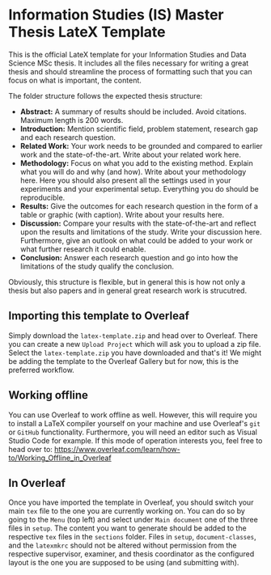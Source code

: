 # Information Studies (IS) Master Thesis LateX Template
This is the official LateX template for your Information Studies and Data Science MSc thesis. It includes all the files necessary for writing a great thesis and should streamline the process of formatting such that you can focus on what is important, the content.

The folder structure follows the expected thesis structure:
- **Abstract:** A summary of results should be included. Avoid citations. Maximum length is 200 words.
- **Introduction:** Mention scientific field, problem statement, research gap and each research question. 
- **Related Work:** Your work needs to be grounded and compared to earlier work and the state-of-the-art.
Write about your related work here.
- **Methodology:** Focus on what you add to the existing method. Explain what you will do and why (and how).
Write about your methodology here. Here you should also present all the settings used in your experiments and your experimental setup. Everything you do should be reproducible.
- **Results:** Give the outcomes for each research question in the form of a table or graphic (with caption).
Write about your results here.
- **Discussion:** Compare your results with the state-of-the-art and reflect upon the results and limitations of the study.
Write your discussion here. Furthermore, give an outlook on what could be added to your work or what further research it could enable.
- **Conclusion:** Answer each research question and go into how the limitations of the study qualify the conclusion.

Obviously, this structure is flexible, but in general this is how not only a thesis but also papers and in general great research work is strucutred.

## Importing this template to Overleaf
Simply download the `latex-template.zip` and head over to Overleaf. There you can create a new `Upload Project` which will ask you to upload a zip file. Select the `latex-template.zip` you have downloaded and that's it! We might be adding the template to the Overleaf Gallery but for now, this is the preferred workflow.

## Working offline
You can use Overleaf to work offline as well. However, this will require you to install a LaTeX compiler yourself on your machine and use Overleaf's `git` or `GitHub` functionality. Furthermore, you will need an editor such as Visual Studio Code for example. If this mode of operation interests you, feel free to head over to: https://www.overleaf.com/learn/how-to/Working_Offline_in_Overleaf

## In Overleaf
Once you have imported the template in Overleaf, you should switch your main `tex` file to the one you are currently working on. You can do so by going to the `Menu` (top left) and select under `Main document` one of the three files in `setup`. The content you want to generate should be added to the respective `tex` files in the `sections` folder. Files in `setup`, `document-classes`, and the `latexmkrc` should not be altered without permission from the respective supervisor, examiner, and thesis coordinator as the configured layout is the one you are supposed to be using (and submitting with).
